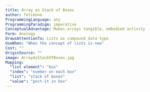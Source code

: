 ```yaml
---
title: Array as Stack of Boxes
author: felienne
ProgrammingLanguage: any
ProgrammingParadigm: imperative
ConceptualAdvantage: Makes arrays tangible, embodied activity
Form: Analogy
DrawsAttentionTo: Lists as compound data type
UseWhen: "When the concept of lists is new"
Cost: ""
OriginSource: ""
image: ArrayAsStackOfBoxes.jpg
Mapping:
  "list element": "box"
  "index": "number on each box"
  "list": "stack of boxes"
  "value": "post-it in box"
---
```


